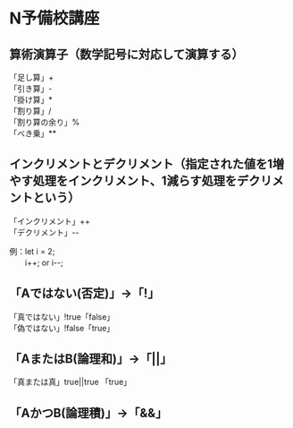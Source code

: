 # N予備校講座  
  
      
算術演算子（数学記号に対応して演算する）  
----------  
「足し算」+    
「引き算」-   
「掛け算」*   
「割り算」/   
「割り算の余り」%   
「べき乗」**   
      

インクリメントとデクリメント（指定された値を1増やす処理をインクリメント、1減らす処理をデクリメントという）  
----------  
「インクリメント」++    
「デクリメント」--   

例：let i = 2;  
　　i++; or i--;  
      
      
「Aではない(否定)」->「!」
----------  
「真ではない」!true「false」  
「偽ではない」!false「true」  

      
「AまたはB(論理和)」->「||」  
---------
「真または真」true||true 「true」


「AかつB(論理積)」->「&&」  
----
  
